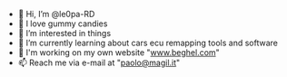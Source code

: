 - 👋 Hi, I’m @le0pa-RD
- 💖 I love gummy candies
- 👀 I’m interested in things
- 🌱 I’m currently learning about cars ecu remapping tools and software
- 📝 I'm working on my own website "www.beghel.com"
- 📫 Reach me via e-mail at "paolo@magil.it"

<!---
le0pa-RD/le0pa-RD is a ✨ special ✨ repository because its `README.md` (this file) appears on your GitHub profile.
You can click the Preview link to take a look at your changes.
--->
